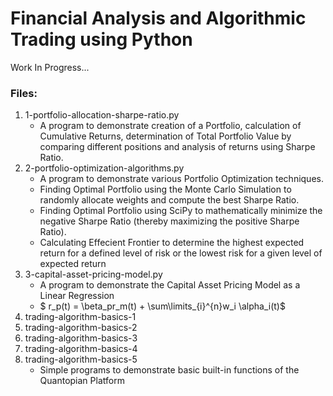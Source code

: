 # Financial Analysis and Algorithmic Trading using Python
<p>Work In Progress...</p>

### Files:
<ol>
  <li>
    1-portfolio-allocation-sharpe-ratio.py
    <ul>
      <li>A program to demonstrate creation of a Portfolio, calculation of Cumulative Returns, determination of Total Portfolio Value by comparing different positions and analysis of returns using Sharpe Ratio.</li>
    </ul>
  </li>
    
  <li>
    2-portfolio-optimization-algorithms.py
    <ul>
      <li>A program to demonstrate various Portfolio Optimization techniques.</li>
      <li>Finding Optimal Portfolio using the Monte Carlo Simulation to randomly allocate weights and compute the best Sharpe Ratio.</li>
      <li>Finding Optimal Portfolio using SciPy to mathematically minimize the negative Sharpe Ratio (thereby maximizing the positive Sharpe Ratio).</li>
      <li>Calculating Effecient Frontier to determine the highest expected return for a defined level of risk or the lowest risk for a given level of expected return</li>
    </ul>
  </li>

  <li>
    3-capital-asset-pricing-model.py
    <ul>
      <li>A program to demonstrate the Capital Asset Pricing Model as a Linear Regression</li> 
      <li>$ r_p(t) = \beta_pr_m(t) + \sum\limits_{i}^{n}w_i \alpha_i(t)$</li>
    </ul>
  </li>

  <li>
    trading-algorithm-basics-1
  </li>

  <li>
    trading-algorithm-basics-2
  </li>

  <li>
    trading-algorithm-basics-3
  </li>

  <li>
    trading-algorithm-basics-4
  </li>

  <li>
    trading-algorithm-basics-5
    <ul>
      <li>Simple programs to demonstrate basic built-in functions of the Quantopian Platform</li>
    </ul>
  </li>
</ol>
